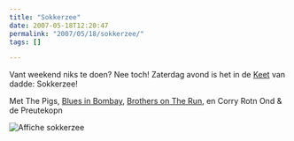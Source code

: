 ```yaml
---
title: "Sokkerzee"
date: 2007-05-18T12:20:47
permalink: "2007/05/18/sokkerzee/"
tags: []

---
```

Vant weekend niks te doen? Nee toch! Zaterdag avond is het in de [Keet](http://www.google.com/maps/ms?ie=UTF8&hl=nl&msa=0&msid=100172525975366736569.00000111d7d57c0df0697&ll=50.84443,3.318214&spn=0.053546,0.16325&z=13&om=1 "http://www.google.com/maps/ms?ie=UTF8&hl=nl&msa=0&msid=100172525975366736569.00000111d7d57c0df0697&ll=50.84443,3.318214&spn=0.053546,0.16325&z=13&om=1") van dadde: Sokkerzee!

Met The Pigs, [Blues in Bombay](http://www.flickr.com/photos/simonvanherweghe/370106625/ "http://www.flickr.com/photos/simonvanherweghe/370106625/"), [Brothers on The Run](http://www.donebysimon.be/?s=brothers+on+the+run "http://www.donebysimon.be/?s=brothers+on+the+run"), en Corry Rotn Ond & de Preutekopn

![Affiche sokkerzee](@images/posts/2007/05/sokkerzee.gif)
